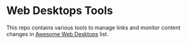 # Web Desktops Tools

This repo contains various tools to manage links and monitor content changes in [Awesome Web Desktops](https://github.com/syxanash/awesome-web-desktops) list.